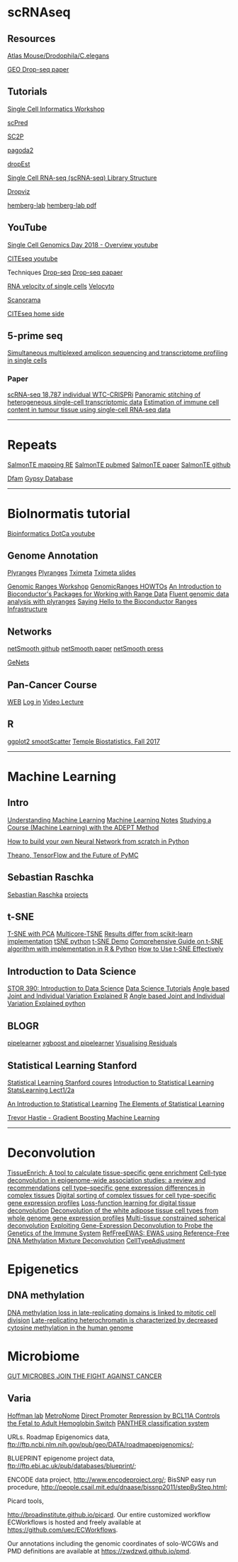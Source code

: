 # scRNAseq
 
## Resources
[Atlas Mouse/Drodophila/C.elegans](http://atlas.gs.washington.edu/hub/)

[GEO Drop-seq paper](https://www.ncbi.nlm.nih.gov/geo/query/acc.cgi?acc=GSE63473)

##  Tutorials

[Single Cell Informatics Workshop](https://github.com/IMB-Computational-Genomics-Lab/SingleCells2018Workshop)

[scPred](https://joseah.github.io/scPred_docs/)

[SC2P](https://github.com/haowulab/SC2P)

[pagoda2](https://github.com/hms-dbmi/pagoda2/blob/master/vignettes/pagoda2.Rmd)

[dropEst](https://github.com/hms-dbmi/dropEst)

[Single Cell RNA-seq (scRNA-seq) Library Structure](https://teichlab.github.io/scg_lib_structs/)

[Dropviz](http://dropviz.org)

[hemberg-lab](http://hemberg-lab.github.io/scRNA.seq.course/index.html)
[hemberg-lab pdf](http://hemberg-lab.github.io/scRNA.seq.course/scRNA-seq-course.pdf)

## YouTube

[Single Cell Genomics Day 2018 - Overview youtube](https://www.youtube.com/watch?v=X4RBshgH1x0)

[CITEseq youtube](https://www.youtube.com/watch?v=EsyOjkFrr34)

Techniques
[Drop-seq](http://mccarrolllab.com/dropseq/)
[Drop-seq papaer](https://www.cell.com/cell/pdf/S0092-8674(15)00549-8.pdf)

[RNA velocity of single cells](https://www.nature.com/articles/s41586-018-0414-6)
[Velocyto](https://github.com/velocyto-team/velocyto.py)

[Scanorama](https://github.com/brianhie/scanorama)

[CITEseq home side](https://cite-seq.com)

## 5-prime seq
[Simultaneous multiplexed amplicon sequencing and transcriptome profiling in single cells](https://www.biorxiv.org/content/early/2018/05/22/328328)

### Paper
[scRNA-seq 18,787 individual WTC-CRISPRi](https://genome-cshlp-org.libproxy.temple.edu/content/28/7/1053.full)
[Panoramic stitching of heterogeneous single-cell transcriptomic data](https://www.biorxiv.org/content/early/2018/07/17/371179)
[Estimation of immune cell content in tumour tissue using single-cell RNA-seq data](https://www.nature.com/articles/s41467-017-02289-3)

--------

# Repeats

[SalmonTE mapping RE](https://www.rna-seqblog.com/salmonte-an-ultra-fast-and-scalable-quantification-pipeline-for-transposable-elements-from-next-generation-sequencing-data/)
[SalmonTE pubmed](https://www.ncbi.nlm.nih.gov/pubmed/29218879)
[SalmonTE paper](https://psb.stanford.edu/psb-online/proceedings/psb18/jeong.pdf)
[SalmonTE github](https://github.com/hyunhwaj/SalmonTE)

[Dfam](http://www.dfam.org)
[Gypsy Database](http://www.gydb.org)

--------

# BioInormatis tutorial

[Bioinformatics DotCa youtube](https://www.youtube.com/channel/UCKbkfKk65PZyRCzUwXOJung)

## Genome Annotation
[Plyranges](https://bioconductor.org/packages/release/bioc/vignettes/plyranges/inst/doc/an-introduction.html)
[Plyranges](https://github.com/sa-lee/plyranges/wiki/API-Design)
[Tximeta](https://github.com/mikelove/tximeta/blob/master/README.md)
[Tximeta slides](https://docs.google.com/presentation/d/1-CdgntDPs5ABc9oiSKlFhDL4hf5Ujz_OyQSNEGQu76Q/edit#slide=id.g3a7280978a_0_19)

[Genomic Ranges Workshop](https://informatics.fas.harvard.edu/genomic-ranges-workshop.html)
[GenomicRanges HOWTOs](http://bioconductor.org/packages/release/bioc/vignettes/GenomicRanges/inst/doc/GenomicRangesHOWTOs.pdf)
[An Introduction to Bioconductor's Packages for Working with Range Data](https://github.com/vsbuffalo/genomicranges-intro/blob/master/notes.Rmd)
[Fluent genomic data analysis with plyranges](https://bioconductor.github.io/BiocWorkshops/fluent-genomic-data-analysis-with-plyranges.html)
[Saying Hello to the Bioconductor Ranges Infrastructure](https://bioconductor.org/packages/release/bioc/vignettes/HelloRanges/inst/doc/tutorial.pdf)

## Networks
[netSmooth github](https://github.com/BIMSBbioinfo/netSmooth)
[netSmooth paper](https://www.ncbi.nlm.nih.gov/pmc/articles/PMC5814748/pdf/f1000research-7-16868.pdf)
[netSmooth press](https://www.rna-seqblog.com/netsmooth-network-smoothing-based-imputation-for-single-cell-rna-seq/?utm_campaign=shareaholic&utm_medium=linkedin&utm_source=socialnetwork)

[GeNets](https://www.biorxiv.org/content/early/2018/04/19/196303)

## Pan-Cancer Course
[WEB](https://www.cell.com/pb-assets/consortium/pancanceratlas/pancani3/index.html?code=cell-site)
[Log in](https://www.workcast.com/ControlUsher.aspx?cpak=7611522012799566&pak=3039550469906299)
[Video Lecture](https://www.workcast.com/AuditoriumAuthenticator.aspx?cpak=7611522012799566&pak=3039550469906299)

## R
[ggplot2 smootScatter](http://wresch.github.io/2012/11/06/ggplot2-smoothscatter.html)
[Temple Biostatistics, Fall 2017](http://sjspielman.org/bio5312_fall2017/)

-----

# Machine Learning

## Intro
[Understanding Machine Learning](https://medium.com/createdd-notes/understanding-machine-learning-92f13d03d309)
[Machine Learning Notes](https://docs.google.com/document/d/1AISQIb2LVlMzN2tmTbMg3zsoBg9n4xk7HO12hEYgoIw/edit)
[Studying a Course (Machine Learning) with the ADEPT Method](https://betterexplained.com/articles/adept-machine-learning-course/)

[How to build your own Neural Network from scratch in Python](https://towardsdatascience.com/how-to-build-your-own-neural-network-from-scratch-in-python-68998a08e4f6)

[Theano, TensorFlow and the Future of PyMC](https://medium.com/@pymc_devs/theano-tensorflow-and-the-future-of-pymc-6c9987bb19d5)


## Sebastian Raschka
[Sebastian Raschka](https://sebastianraschka.com/faq/index.html)
[projects](https://sebastianraschka.com/projects.html)

## t-SNE
[T-SNE with PCA](https://www.kaggle.com/jnuic7/t-sne-with-pca)
[Multicore-TSNE](https://github.com/DmitryUlyanov/Multicore-TSNE)
[Results differ from scikit-learn implementation](https://github.com/DmitryUlyanov/Multicore-TSNE/issues/8)
[tSNE python](https://www.linkedin.com/pulse/dimensionality-reduction-using-tsne-python-deepak-kumar/)
[t-SNE Demo](https://blog.applied.ai/visualising-high-dimensional-data/)
[Comprehensive Guide on t-SNE algorithm with implementation in R & Python](https://www.analyticsvidhya.com/blog/2017/01/t-sne-implementation-r-python/)
[How to Use t-SNE Effectively](https://distill.pub/2016/misread-tsne/)

## Introduction to Data Science
[STOR 390: Introduction to Data Science](https://idc9.github.io/stor390/#reading)
[Data Science Tutorials](https://idc9.github.io/ds_tutorials/)
[Angle based Joint and Individual Variation Explained R](https://github.com/idc9/r_jive)
[Angle based Joint and Individual Variation Explained python](https://github.com/idc9/py_jive)

## BLOGR
[pipelearner](https://drsimonj.svbtle.com/easy-machine-learning-pipelines-with-pipelearner-intro-and-call-for-contributors)
[xgboost and pipelearner](https://drsimonj.svbtle.com/with-our-powers-combined-xgboost-and-pipelearner)
[Visualising Residuals](https://drsimonj.svbtle.com/visualising-residuals)

## Statistical Learning Stanford 
[Statistical Learning Stanford coures](https://lagunita.stanford.edu/courses/HumanitiesSciences/StatLearning/Winter2016/about)
[Introduction to Statistical Learning](https://www.youtube.com/watch?v=St2-97n7atk)
[StatsLearning Lect1/2a](https://www.youtube.com/watch?v=2wLfFB_6SKI&index=2&list=PLxXnVFYbQ9rk0kWidYqrTDgVCw0ae3Yaw)

[An Introduction to Statistical Learning](http://www-bcf.usc.edu/~gareth/ISL/)
[The Elements of Statistical Learning](https://web.stanford.edu/~hastie/ElemStatLearn/)

[Trevor Hastie - Gradient Boosting Machine Learning](https://www.youtube.com/watch?v=wPqtzj5VZus)


--------

# Deconvolution
[TissueEnrich: A tool to calculate tissue-specific gene enrichment](http://bioconductor.org/packages/release/bioc/vignettes/TissueEnrich/inst/doc/TissueEnrich.html)
[Cell-type deconvolution in epigenome-wide association studies: a review and recommendations](https://www.futuremedicine.com/doi/10.2217/epi-2016-0153)
[cell type–specific gene expression differences in complex tissues](https://www.ncbi.nlm.nih.gov/pmc/articles/PMC3699332/)
[Digital sorting of complex tissues for cell type-specific gene expression profiles](https://www.ncbi.nlm.nih.gov/pmc/articles/PMC3626856/)
[Loss-function learning for digital tissue deconvolution](https://arxiv.org/pdf/1801.08447.pdf)
[Deconvolution of the white adipose tissue cell types from whole genome gene expression profiles](https://cris.maastrichtuniversity.nl/portal/en/publications/deconvolution-of-the-white-adipose-tissue-cell-types-from-whole-genome-gene-expression-profiles(3250c9e2-1939-4472-ad9a-9c323954b29c)/export.html)
[Multi-tissue constrained spherical deconvolution](http://mrtrix.readthedocs.io/en/3.0_rc1/constrained_spherical_deconvolution/multi_tissue_csd.html)
[Exploiting Gene-Expression Deconvolution to Probe the Genetics of the Immune System](http://journals.plos.org/ploscompbiol/article/figure?id=10.1371/journal.pcbi.1004856.g001)
[RefFreeEWAS: EWAS using Reference-Free DNA Methylation Mixture Deconvolution](https://cran.r-project.org/web/packages/RefFreeEWAS/)
[CellTypeAdjustment](https://github.com/GreenwoodLab/CellTypeAdjustment)

# Epigenetics

## DNA methylation
[DNA methylation loss in late-replicating domains is linked to mitotic cell division](https://www-nature-com.libproxy.temple.edu/articles/s41588-018-0073-4?utm_source=feedburner&utm_medium=feed&utm_campaign=Feed%3A+ng%2Frss%2Fcurrent+%28Nature+Genetics+-+Issue%29)
[Late-replicating heterochromatin is characterized by decreased cytosine methylation in the human genome](https://www.ncbi.nlm.nih.gov/pmc/articles/PMC3205568/)

# Microbiome
[GUT MICROBES JOIN THE FIGHT AGAINST CANCER](https://www.nature.com/magazine-assets/d41586-018-05208-8/d41586-018-05208-8.pdf)

## Varia
[Hoffman lab](https://hoffmanlab.org/)
[MetroNome](https://metronome.nygenome.org/metro)
[Direct Promoter Repression by BCL11A Controls the Fetal to Adult Hemoglobin Switch](https://www.cell.com/cell/fulltext/S0092-8674(18)30296-4)
[PANTHER classification system](https://www-nature-com.libproxy.temple.edu/articles/nprot.2013.092)



URLs. Roadmap Epigenomics data, 
ftp://ftp.ncbi.nlm.nih.gov/pub/geo/DATA/roadmapepigenomics/; 

BLUEPRINT epigenome project data, ftp://ftp.ebi.ac.uk/pub/databases/blueprint/; 

ENCODE data project, 
http://www.encodeproject.org/; BisSNP easy run procedure, 
http://people.csail.mit.edu/dnaase/bissnp2011/stepByStep.html; 

Picard tools,

http://broadinstitute.github.io/picard. 
Our entire customized workflow ECWorkflows is hosted and freely available at 
https://github.com/uec/ECWorkflows. 

Our annotations including the genomic coordinates of solo-WCGWs and PMD definitions are available at 
https://zwdzwd.github.io/pmd.




